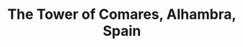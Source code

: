 ---
id: 50
title: The Tower of Comares, Alhambra, Spain
image:
    filename: 
    caption: 
    missing_text: 
year: "1886"
size:
    dimensions: 5 7/8 x 3 7/8 in
    source: The American Art Review
    source_url: https://www.jstor.org/stable/20559686
signed: 
publications: []
drawings: []
museums: []
complete: False
---